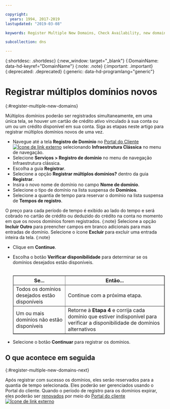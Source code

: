 ```yaml
---

copyright:
  years: 1994, 2017-2019
lastupdated: "2019-03-08"

keywords: Register Multiple New Domains, Check Availability, new domains

subcollection: dns

---
```


{:shortdesc: .shortdesc}
{:new_window: target="_blank"}
{:DomainName: data-hd-keyref="DomainName"}
{:note: .note}
{:important: .important}
{:deprecated: .deprecated}
{:generic: data-hd-programlang="generic"}

# Registrar múltiplos domínios novos
{:#register-multiple-new-domains}

Múltiplos domínios poderão ser registrados simultaneamente, em uma única tela, se houver um cartão de crédito ativo vinculado à sua conta ou um ou um crédito disponível em sua conta. Siga as etapas neste artigo para registrar múltiplos domínios novos de uma vez.

* Navegue até a tela **Registro de Domínio** no [Portal do Cliente![Ícone de link externo](../../icons/launch-glyph.svg "Ícone de link externo")](https://{DomainName}/) selecionando **Infraestrutura Clássica** no menu de navegação. 
* Selecione **Serviços > Registro de domínio** no menu de navegação Infraestrutura clássica.
* Escolha a guia **Registrar**.
* Selecione a opção **Registrar múltiplos domínios?** dentro da guia **Registrar**.
* Insira o novo nome de domínio no campo **Nome de domínio**.
* Selecione o tipo de domínio na lista suspensa de **Domínios**.
* Selecione a quantia de tempo para reservar o domínio na lista suspensa de **Tempos de registro**.

O preço para cada período de tempo é exibido ao lado do tempo e será cobrado no cartão de crédito ou deduzido do crédito na conta no momento em que os novos domínios forem registrados.
{:note}
Selecione a opção **Incluir Outro** para preencher campos em branco adicionais para mais entradas de domínio. Selecione o ícone **Excluir** para excluir uma entrada inteira da tela.
{:note}
* Clique em **Continue**.


* Escolha o botão **Verificar disponibilidade** para determinar se os domínios desejados estão disponíveis.<br><br><table border="1"><tbody><tr><th>Se...</th><th>Então...</th></tr><tr><td>Todos os domínios desejados estão disponíveis</td><td>Continue com a próxima etapa.</td></tr><tr><td>Um ou mais domínios não estão disponíveis</td><td>Retorne à <strong>Etapa 4</strong> e corrija cada domínio que estiver indisponível para verificar a disponibilidade de domínios alternativos</td></tr></tbody></table>
* Selecione o botão **Continuar** para registrar os domínios.

## O que acontece em seguida
{:#register-multiple-new-domains-next}

Após registrar com sucesso os domínios, eles serão reservados para a quantia de tempo selecionada. Eles poderão ser gerenciados usando o Portal do cliente. Quando o período de registro para os domínios expirar, eles poderão ser [renovados](/docs/infrastructure/dns?topic=dns-renew-multiple-existing-domains) por meio do [Portal do cliente ![Ícone de link externo](../../icons/launch-glyph.svg "Ícone de link externo")](https://{DomainName}/)
